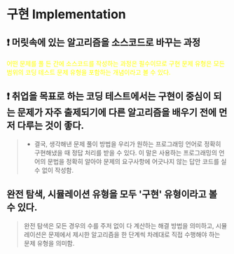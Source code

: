 # 구현 Implementation

## ❗️ 머릿속에 있는 알고리즘을 소스코드로 바꾸는 과정

<span style="color:yellow">어떤 문제를 풀 든 간에 소스코드를 작성하는 과정은 필수이므로 구현 문제 유형은 모든 범위의 코딩 테스트 문제 유형을 포함하는 개념이라고 볼 수 있다.</span>

## ❗️ 취업을 목표로 하는 코딩 테스트에서는 구현이 중심이 되는 문제가 자주 출제되기에 다른 알고리즘을 배우기 전에 먼저 다루는 것이 좋다.

> - 결국, 생각해낸 문제 풀이 방법을 우리가 원하는 프로그래밍 언어로 정확히 구현해냈을 때 정답 처리를 받을 수 있다. 이 말은 사용하는 프로그래밍의 언어의 문법을 정확히 알아야 문제의 요구사항에 어긋나지 않는 답안 코드를 실수 없이 작성함.

## 완전 탐색, 시뮬레이션 유형을 모두 '구현' 유형이라고 볼 수 있다.

> 완전 탐색은 모든 경우의 수를 주저 없이 다 계산하는 해결 방법을 의미하고, 시뮬레이션은 문제에서 제시한 알고리즘을 한 단계씩 차례대로 직접 수행해야 하는 문제 유형을 의미함.
